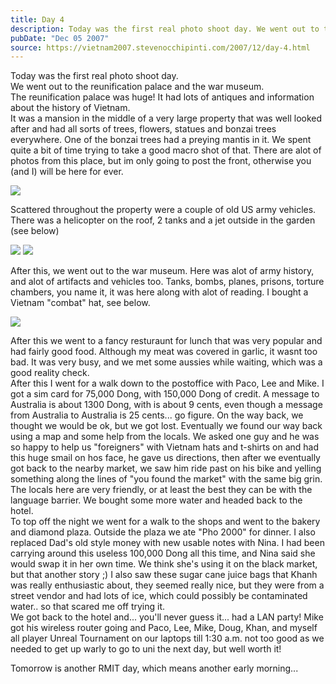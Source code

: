 ```yaml
---
title: Day 4
description: Today was the first real photo shoot day. We went out to the reunification palace and the war museum. The reunification palace was huge! It ...
pubDate: "Dec 05 2007"
source: https://vietnam2007.stevenocchipinti.com/2007/12/day-4.html
---
```


Today was the first real photo shoot day.  
We went out to the reunification palace and the war museum.  
The reunification palace was huge! It had lots of antiques and information about the history of Vietnam.  
It was a mansion in the middle of a very large property that was well looked after and had all sorts of trees, flowers, statues and bonzai trees everywhere. One of the bonzai trees had a preying mantis in it. We spent quite a bit of time trying to take a good macro shot of that. There are alot of photos from this place, but im only going to post the front, otherwise you (and I) will be here for ever.

[![](https://2.bp.blogspot.com/_l2YQkMP1pOU/R1bTw81CfeI/AAAAAAAAADY/yZR3zgXXtPA/s320/DSCF7243.JPG)](https://2.bp.blogspot.com/_l2YQkMP1pOU/R1bTw81CfeI/AAAAAAAAADY/yZR3zgXXtPA/s1600-h/DSCF7243.JPG)

Scattered throughout the property were a couple of old US army vehicles. There was a helicopter on the roof, 2 tanks and a jet outside in the garden (see below)

[![](https://4.bp.blogspot.com/_l2YQkMP1pOU/R1bTxc1CffI/AAAAAAAAADg/jcq3OrLyeg0/s320/DSCF7308.JPG)](https://4.bp.blogspot.com/_l2YQkMP1pOU/R1bTxc1CffI/AAAAAAAAADg/jcq3OrLyeg0/s1600-h/DSCF7308.JPG) [![](https://1.bp.blogspot.com/_l2YQkMP1pOU/R1bTxs1CfgI/AAAAAAAAADo/5GumKeGZ_-Q/s320/DSCF7314.JPG)](https://1.bp.blogspot.com/_l2YQkMP1pOU/R1bTxs1CfgI/AAAAAAAAADo/5GumKeGZ_-Q/s1600-h/DSCF7314.JPG)

After this, we went out to the war museum. Here was alot of army history, and alot of artifacts and vehicles too. Tanks, bombs, planes, prisons, torture chambers, you name it, it was here along with alot of reading. I bought a Vietnam "combat" hat, see below.

[![](https://3.bp.blogspot.com/_l2YQkMP1pOU/R1bTyM1CfhI/AAAAAAAAADw/skW9DHXAME0/s320/DSCF7338.JPG)](https://3.bp.blogspot.com/_l2YQkMP1pOU/R1bTyM1CfhI/AAAAAAAAADw/skW9DHXAME0/s1600-h/DSCF7338.JPG)

After this we went to a fancy resturaunt for lunch that was very popular and had fairly good food. Although my meat was covered in garlic, it wasnt too bad. It was very busy, and we met some aussies while waiting, which was a good reality check.  
After this I went for a walk down to the postoffice with Paco, Lee and Mike. I got a sim card for 75,000 Dong, with 150,000 Dong of credit. A message to Australia is about 1300 Dong, with is about 9 cents, even though a message from Australia to Australia is 25 cents... go figure. On the way back, we thought we would be ok, but we got lost. Eventually we found our way back using a map and some help from the locals. We asked one guy and he was so happy to help us "foreigners" with Vietnam hats and t-shirts on and had this huge smail on hos face, he gave us directions, then after we eventually got back to the nearby market, we saw him ride past on his bike and yelling something along the lines of "you found the market" with the same big grin. The locals here are very friendly, or at least the best they can be with the language barrier. We bought some more water and headed back to the hotel.  
To top off the night we went for a walk to the shops and went to the bakery and diamond plaza. Outside the plaza we ate "Pho 2000" for dinner. I also replaced Dad's old style money with new usable notes with Nina. I had been carrying around this useless 100,000 Dong all this time, and Nina said she would swap it in her own time. We think she's using it on the black market, but that another story ;) I also saw these sugar cane juice bags that Khanh was really enthusiastic about, they seemed really nice, but they were from a street vendor and had lots of ice, which could possibly be contaminated water.. so that scared me off trying it.  
We got back to the hotel and... you'll never guess it... had a LAN party! Mike got his wireless router going and Paco, Lee, Mike, Doug, Khan, and myself all player Unreal Tournament on our laptops till 1:30 a.m. not too good as we needed to get up warly to go to uni the next day, but well worth it!

Tomorrow is another RMIT day, which means another early morning...
